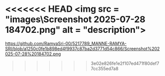 <<<<<<< HEAD
<img src = "images\Screenshot 2025-07-28 184702.png" alt = "description">
=======

https://github.com/RamyaSri-00/5217789_MANNE-RAMYA-SRI/blob/a1250c0fe1b898ed4f9937c87ba2d3771d54c866/Screenshot%202025-07-28%20184702.png
>>>>>>> 3e02e826fe1e2f107ed471f80def77cc355ed7a8
